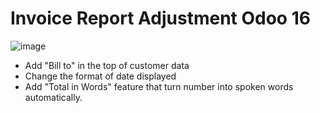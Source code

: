 # Invoice Report Adjustment Odoo 16
![image](https://github.com/Zizz4/kosmos-invoice-report-adjustment-16/assets/111359449/651177c8-f393-4a16-bb01-2e4608a6b442)

- Add "Bill to" in the top of customer data
- Change the format of date displayed
- Add "Total in Words" feature that turn number into spoken words automatically.
